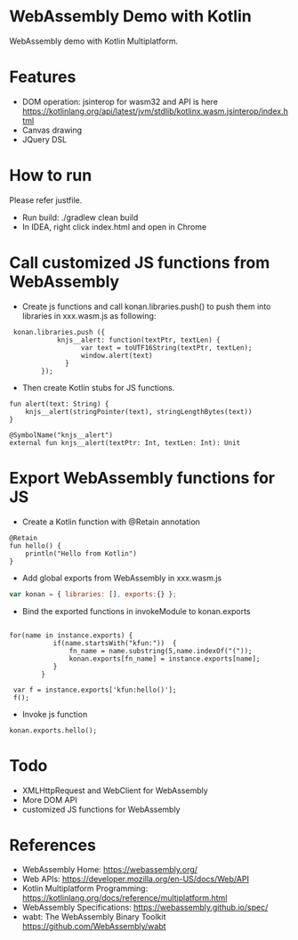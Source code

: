 WebAssembly Demo with Kotlin
============================
WebAssembly demo with Kotlin Multiplatform.

# Features

* DOM operation: jsinterop for wasm32 and API is here https://kotlinlang.org/api/latest/jvm/stdlib/kotlinx.wasm.jsinterop/index.html
* Canvas drawing
* JQuery DSL

# How to run
Please refer justfile.

* Run build:  ./gradlew clean build
* In IDEA, right click index.html and open in Chrome

# Call customized JS functions from WebAssembly

* Create js functions and call konan.libraries.push() to push them into libraries in xxx.wasm.js as following:
```
 konan.libraries.push ({
            knjs__alert: function(textPtr, textLen) {
                  var text = toUTF16String(textPtr, textLen);
                  window.alert(text)
              }
        });
```

* Then create Kotlin stubs for JS functions.
```
fun alert(text: String) {
    knjs__alert(stringPointer(text), stringLengthBytes(text))
}

@SymbolName("knjs__alert")
external fun knjs__alert(textPtr: Int, textLen: Int): Unit

```

# Export WebAssembly functions for JS

* Create a Kotlin function with @Retain annotation

```
@Retain
fun hello() {
    println("Hello from Kotlin")
}
```
* Add global exports from WebAssembly in xxx.wasm.js

```javascript
var konan = { libraries: [], exports:{} };
```

* Bind the exported functions in invokeModule to konan.exports

```

for(name in instance.exports) {
           if(name.startsWith("kfun:"))  {
               fn_name = name.substring(5,name.indexOf("("));
               konan.exports[fn_name] = instance.exports[name];
           }
        }

 var f = instance.exports['kfun:hello()'];
 f();

```

* Invoke js function

```
konan.exports.hello();
```

# Todo

* XMLHttpRequest and  WebClient for WebAssembly
* More DOM API
* customized JS functions for WebAssembly

# References

* WebAssembly Home: https://webassembly.org/
* Web APIs: https://developer.mozilla.org/en-US/docs/Web/API
* Kotlin Multiplatform Programming: https://kotlinlang.org/docs/reference/multiplatform.html
* WebAssembly Specifications: https://webassembly.github.io/spec/
* wabt: The WebAssembly Binary Toolkit https://github.com/WebAssembly/wabt
